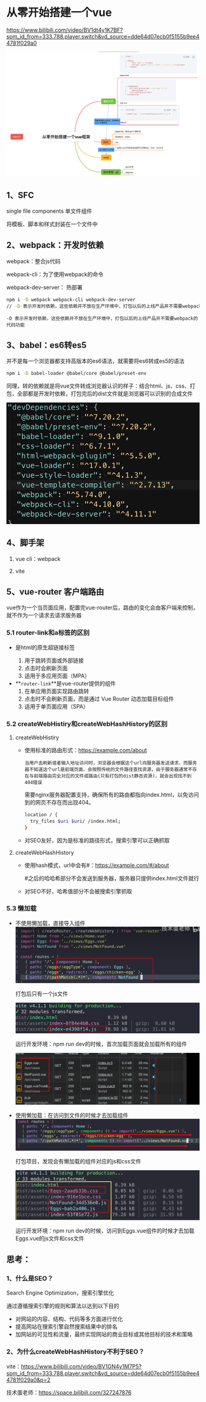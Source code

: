 

# 从零开始搭建一个vue

https://www.bilibili.com/video/BV1dt4y1K7BF?spm_id_from=333.788.player.switch&vd_source=dde64d07ecb0f5155b9ee44781f029a0

![image-20250303205210917](../../images/image-20250303205210917.png)

## 1、SFC

single file components 单文件组件

将模板、脚本和样式封装在一个文件中

## 2、webpack：开发时依赖

webpack：整合js代码

webpack-cli：为了使用webpack的命令

webpack-dev-server： 热部署

```bash
npm i -D webpack webpack-cli webpack-dev-server 
// -D 表示开发时依赖，这些依赖并不放在生产环境中，打包以后的上线产品并不需要webpack的代码功能
```

`-D 表示开发时依赖，这些依赖并不放在生产环境中，打包以后的上线产品并不需要webpack的代码功能`

## 3、babel：es6转es5

并不是每一个浏览器都支持高版本的es6语法，就需要将es6转成es5的语法

```bash
npm i -D babel-loader @babel/core @babel/preset-env
```

同理，转的依赖就是将vue文件转成浏览器认识的样子：结合html、js、css、打包，全部都是开发时依赖，打包完后的dist文件就是浏览器可以识别的合成文件

![image-20250225103555106](../../images/image-20250225103555106.png)

## 4、脚手架

1. vue cli：webpack

1. vite 

## 5、vue-router 客户端路由

vue作为一个当页面应用，配置完vue-router后，路由的变化会由客户端来控制，就不作为一个请求去请求服务器

### 5.1 router-link和a标签的区别

- <a/>是html的原生超链接标签
  1. 用于跳转页面或外部链接
  2. 点击时会刷新页面
  3. 适用于多应用页面（MPA）
- **`router-link`**是vue-router提供的组件
  1. 在单应用页面实现路由跳转
  2. 点击时不会刷新页面，而是通过 Vue Router 动态加载目标组件
  3. 适用于单页面应用（SPA）

### 5.2 createWebHistiry和createWebHashHistory的区别

1. createWebHistiry

   - 使用标准的路由形式：https://example.com/about

     `当用户去刷新或者输入地址访问时，浏览器会根据这个url向服务器发送请求，而服务器不知道这个url是前端页面，会按照传统的文件路径查找资源，由于服务器通常不存在与前端路由完全对应的文件或路由(只有打包的dist静态资源)，就会出现找不到404错误`

     需要nginx服务器配置支持，确保所有的路由都指向index.html，以免访问到的网页不存在而出现404。

     ```bash
     location / {
       try_files $uri $uri/ /index.html;
     }
     ```

   - 对SEO友好，因为是标准的路径形式，搜索引擎可以正确抓取

2. createWebHashHistory

   - 使用hash模式，url中会有#：https://example.com/#/about

     #之后的哈哈希部分不会发送到服务器，服务器只提供index.html文件就行

   - 对SEO不好，哈希值部分不会被搜索引擎抓取

### 5.3 懒加载

- 不使用懒加载，直接导入组件![image-20250225112127986](../../images/image-20250225112127986.png)

  打包后只有一个js文件

  ![image-20250225112215594](../../images/image-20250225112215594.png)

  运行开发环境：npm run dev的时候，首次加载页面就会加载所有的组件

  ![image-20250225112340047](../../images/image-20250225112340047.png)

- 使用懒加载：在访问到文件的时候才去加载组件![image-20250225112531666](../../images/image-20250225112531666.png)

  打包项目，发现会有懒加载的组件对应的js和css文件

  ![image-20250225112610350](../../images/image-20250225112610350.png)

  运行开发环境：npm run dev的时候，访问到Eggs.vue组件的时候才去加载Eggs.vue的js文件和css文件

## 思考：

### 1、什么是SEO？

Search Engine Optimization，搜索引擎优化

通过遵循搜索引擎的规则和算法以达到以下目的

- 对网站的内容、结构、代码等多方面进行优化
- 提高网站在搜索引擎自然搜索结果中的排名
- 加网站的可见性和流量，最终实现网站的商业目标或其他目标的技术和策略

### 2、为什么createWebHashHistory不利于SEO？





vite：https://www.bilibili.com/video/BV1GN4y1M7P5?spm_id_from=333.788.player.switch&vd_source=dde64d07ecb0f5155b9ee44781f029a0&p=2

技术蛋老师：https://space.bilibili.com/327247876

